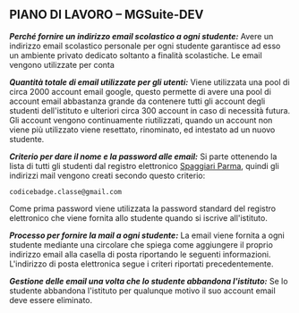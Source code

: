 ## **PIANO DI LAVORO – MGSuite-DEV**

***Perché fornire un indirizzo email scolastico a ogni studente:***
Avere un indirizzo email scolastico personale per ogni studente garantisce ad esso un ambiente privato dedicato soltanto a finalità scolastiche. Le email vengono utilizzate per conta

***Quantità totale di email utilizzate per gli utenti:***
Viene utilizzata una pool di circa 2000 account email google, questo permette di avere una pool di account email abbastanza grande da contenere tutti gli account degli studenti dell'istituto e ulteriori circa 300 account in caso di necessità futura.
Gli account vengono continuamente riutilizzati, quando un account non viene più utilizzato viene resettato, rinominato, ed intestato ad un nuovo studente.

***Criterio per dare il nome e la password alle email:***
Si parte ottenendo la lista di tutti gli studenti dal registro elettronico [Spaggiari Parma](https://web.spaggiari.eu/), quindi gli indirizzi mail vengono creati secondo questo criterio:

    codicebadge.classe@gmail.com
Come prima password viene utilizzata la password standard del registro elettronico che viene fornita allo studente quando si iscrive all'istituto.

***Processo per fornire la mail a ogni studente:***
La email viene fornita a ogni studente mediante una circolare che spiega come aggiungere il proprio indirizzo email alla casella di posta riportando le seguenti informazioni. L'indirizzo di posta elettronica segue i criteri riportati precedentemente.

***Gestione delle email una volta che lo studente abbandona l'istituto:***
Se lo studente abbandona l'istituto per qualunque motivo il suo account email deve essere eliminato.
<!--stackedit_data:
eyJoaXN0b3J5IjpbLTI5NTcxNjg4NiwyMDc4NTM4NzAwLC04MTc4MzU2MTUsNTA0MTk0OTkyXX0=
-->
<!--stackedit_data:
eyJoaXN0b3J5IjpbLTU3NDA1MzM4OCwtNDE5NzExNDAyLC0yOT
U3MTY4ODYsMjA3ODUzODcwMCwtODE3ODM1NjE1LDUwNDE5NDk5
Ml19
-->